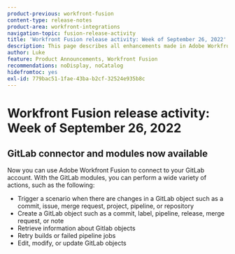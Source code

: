 ```yaml
---
product-previous: workfront-fusion
content-type: release-notes
product-area: workfront-integrations
navigation-topic: fusion-release-activity
title: 'Workfront Fusion release activity: Week of September 26, 2022'
description: This page describes all enhancements made in Adobe Workfront Fusion the week of September 19, 2022.
author: Luke
feature: Product Announcements, Workfront Fusion
recommendations: noDisplay, noCatalog
hidefromtoc: yes
exl-id: 779bac51-1fae-43ba-b2cf-32524e935b8c
---
```

# Workfront Fusion release activity: Week of September 26, 2022

## GitLab connector and modules now available

Now you can use Adobe Workfront Fusion to connect to your GitLab account. With the GitLab modules, you can perform a wide variety of actions, such as the following:

* Trigger a scenario when there are changes in a GitLab object such as a commit, issue, merge request, project, pipeline, or repository
* Create a GitLab object such as a commit, label, pipeline, release, merge request, or note
* Retrieve information about Gitlab objects
* Retry builds or failed pipeline jobs
* Edit, modify, or update GitLab objects
